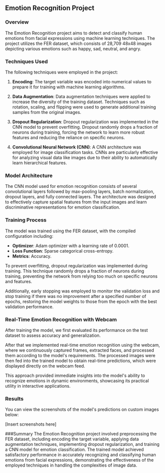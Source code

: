 ## Emotion Recognition Project

### Overview

The Emotion Recognition project aims to detect and classify human emotions from facial expressions using machine learning techniques. The project utilizes the FER dataset, which consists of 28,709 48x48 images depicting various emotions such as happy, sad, neutral, and angry. 

### Techniques Used

The following techniques were employed in the project:

1. **Encoding**: The target variable was encoded into numerical values to prepare it for training with machine learning algorithms.

2. **Data Augmentation**: Data augmentation techniques were applied to increase the diversity of the training dataset. Techniques such as rotation, scaling, and flipping were used to generate additional training samples from the original images.

3. **Dropout Regularization**: Dropout regularization was implemented in the CNN model to prevent overfitting. Dropout randomly drops a fraction of neurons during training, forcing the network to learn more robust features and reducing the reliance on specific neurons.

4. **Convolutional Neural Network (CNN)**: A CNN architecture was employed for image classification tasks. CNNs are particularly effective for analyzing visual data like images due to their ability to automatically learn hierarchical features.

### Model Architecture

The CNN model used for emotion recognition consists of several convolutional layers followed by max-pooling layers, batch normalization, dropout layers, and fully connected layers. The architecture was designed to effectively capture spatial features from the input images and learn discriminative representations for emotion classification.

### Training Process

The model was trained using the FER dataset, with the compiled configuration including:
- **Optimizer**: Adam optimizer with a learning rate of 0.0001.
- **Loss Function**: Sparse categorical cross-entropy.
- **Metrics**: Accuracy.

To prevent overfitting, dropout regularization was implemented during training. This technique randomly drops a fraction of neurons during training, preventing the network from relying too much on specific neurons and features.

Additionally, early stopping was employed to monitor the validation loss and stop training if there was no improvement after a specified number of epochs, restoring the model weights to those from the epoch with the best validation performance.

### Real-Time Emotion Recognition with Webcam
After training the model, we first evaluated its performance on the test dataset to assess accuracy and generalization.

After that we implemented real-time emotion recognition using the webcam, where we continuously captured frames, extracted faces, and processed them according to the model's requirements. The processed images were then fed into the trained model to obtain real-time predictions, which were displayed directly on the webcam feed.

This approach provided immediate insights into the model's ability to recognize emotions in dynamic environments, showcasing its practical utility in interactive applications.

### Results
You can view the screenshots of the model's predictions on custom images below:

[Insert screenshots here]

###Summary
The Emotion Recognition project involved preprocessing the FER dataset, including encoding the target variable, applying data augmentation techniques, implementing dropout regularization, and training a CNN model for emotion classification. 
The trained model achieved satisfactory performance in accurately recognizing and classifying human emotions from facial expressions, demonstrating the effectiveness of the employed techniques in handling the complexities of image data.
